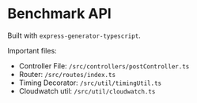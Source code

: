 # Benchmark API

Built with `express-generator-typescript`.

Important files:

- Controller File: `/src/controllers/postController.ts`
- Router: `/src/routes/index.ts`
- Timing Decorator: `/src/util/timingUtil.ts`
- Cloudwatch util: `/src/util/cloudwatch.ts`
